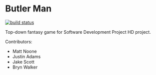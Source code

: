 # Butler Man
[![build status](https://gitlab.com/brynwalker/SDP/badges/master/build.svg)](https://gitlab.com/brynwalker/SDP/commits/master)

Top-down fantasy game for Software Development Project HD project.

Contributors:
 - Matt Noone
 - Justin Adams
 - Jake Scott
 - Bryn Walker
